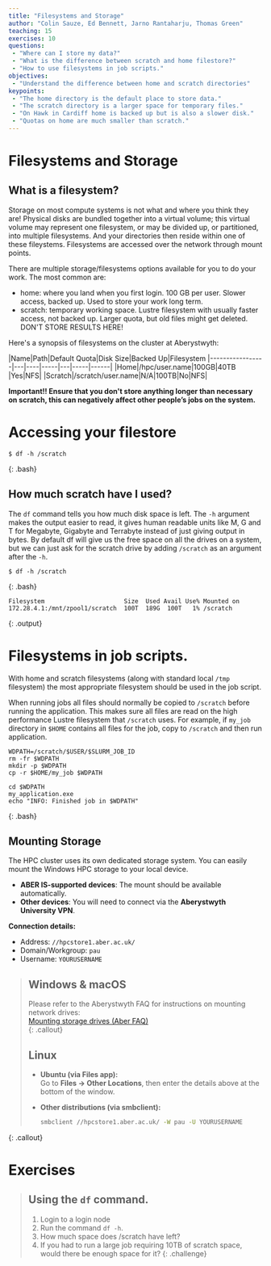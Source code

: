 ```yaml
---
title: "Filesystems and Storage"
author: "Colin Sauze, Ed Bennett, Jarno Rantaharju, Thomas Green"
teaching: 15
exercises: 10
questions:
 - "Where can I store my data?"
 - "What is the difference between scratch and home filestore?"
 - "How to use filesystems in job scripts."
objectives:
 - "Understand the difference between home and scratch directories"
keypoints:
 - "The home directory is the default place to store data."
 - "The scratch directory is a larger space for temporary files."
 - "On Hawk in Cardiff home is backed up but is also a slower disk."
 - "Quotas on home are much smaller than scratch."
---
```



# Filesystems and Storage

## What is a filesystem?
Storage on most compute systems is not what and where you think they are! Physical disks are bundled together into a virtual volume; this virtual volume may represent one filesystem, or may be divided up, or partitioned, into multiple filesystems. And your directories then reside within one of these fileystems. Filesystems are accessed over the network through mount points.

There are multiple storage/filesystems options available for you to do your work. The most common are:
    
* home: where you land when you first login. 100 GB per user. Slower access, backed up. Used to store your work long term.  
* scratch: temporary working space. Lustre filesystem with usually faster access, not backed up. Larger quota, but old files might get deleted. DON'T STORE RESULTS HERE!


Here's a synopsis of filesystems on the cluster at Aberystwyth:

|Name|Path|Default Quota|Disk Size|Backed Up|Filesystem
|-----------------|---|----|-----|---|-----|------|
|Home|/hpc/user.name|100GB|40TB |Yes|NFS|
|Scratch|/scratch/user.name|N/A|100TB|No|NFS|

**Important!! Ensure that you don't store anything longer than necessary on scratch, this can negatively affect other people’s jobs on the system.**


# Accessing your filestore

~~~
$ df -h /scratch
~~~
{: .bash}

## How much scratch have I used?

The ```df``` command tells you how much disk space is left. The ```-h``` argument makes the output easier to read, it gives human readable units like M, G and T for Megabyte, Gigabyte and Terrabyte instead of just giving output in bytes. By default df will give us the free space on all the drives on a system, but we can just ask for the scratch drive by adding ```/scratch``` as an argument after the ```-h```.

~~~
$ df -h /scratch
~~~
{: .bash}

~~~
Filesystem                      Size  Used Avail Use% Mounted on
172.28.4.1:/mnt/zpool1/scratch  100T  189G  100T   1% /scratch
~~~
{: .output}


# Filesystems in job scripts.

With home and scratch filesystems (along with standard local ```/tmp``` filesystem)
the most appropriate filesystem should be used in the job script.

When running jobs all files should normally be copied to ```/scratch``` before running the application.  This makes sure all
files are read on the high performance Lustre filesystem that ```/scratch``` uses.  For example, if ```my_job``` directory in
```$HOME``` contains all files for the job, copy to ```/scratch``` and then run application.
~~~
WDPATH=/scratch/$USER/$SLURM_JOB_ID
rm -fr $WDPATH
mkdir -p $WDPATH
cp -r $HOME/my_job $WDPATH

cd $WDPATH
my_application.exe
echo "INFO: Finished job in $WDPATH"
~~~
{: .bash}

## Mounting Storage

The HPC cluster uses its own dedicated storage system. You can easily mount the Windows HPC storage to your local device.  

- **ABER IS-supported devices**: The mount should be available automatically.  
- **Other devices**: You will need to connect via the **Aberystwyth University VPN**.  

**Connection details:**  
- Address: `//hpcstore1.aber.ac.uk/`  
- Domain/Workgroup: `pau`  
- Username: `YOURUSERNAME`  

> ## Windows & macOS  
> Please refer to the Aberystwyth FAQ for instructions on mounting network drives:  
> [Mounting storage drives (Aber FAQ)](https://faqs.aber.ac.uk/index.php?search=m+drive)  
{: .callout}
> ## Linux  
> - **Ubuntu (via Files app):**  
>  Go to **Files → Other Locations**, then enter the details above at the bottom of the window.  
>
> - **Other distributions (via smbclient):**  
>   ```bash
>   smbclient //hpcstore1.aber.ac.uk/ -W pau -U YOURUSERNAME
{: .callout}

# Exercises

> ## Using the `df` command. 
> 1. Login to a login node
> 2. Run the command `df -h`.
> 3. How much space does /scratch have left?
> 4. If you had to run a large job requiring 10TB of scratch space, would there be enough space for it?
{: .challenge}





